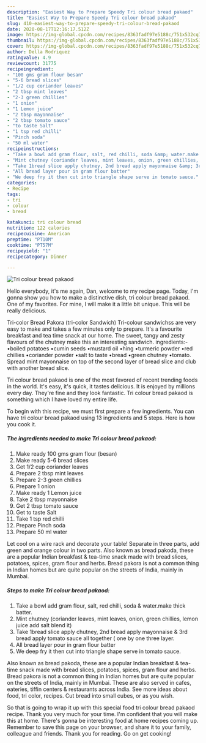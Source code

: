 ```yaml
---
description: "Easiest Way to Prepare Speedy Tri colour bread pakaod"
title: "Easiest Way to Prepare Speedy Tri colour bread pakaod"
slug: 410-easiest-way-to-prepare-speedy-tri-colour-bread-pakaod
date: 2020-08-17T12:16:17.512Z
image: https://img-global.cpcdn.com/recipes/8363fadf97e5188c/751x532cq70/tri-colour-bread-pakaod-recipe-main-photo.jpg
thumbnail: https://img-global.cpcdn.com/recipes/8363fadf97e5188c/751x532cq70/tri-colour-bread-pakaod-recipe-main-photo.jpg
cover: https://img-global.cpcdn.com/recipes/8363fadf97e5188c/751x532cq70/tri-colour-bread-pakaod-recipe-main-photo.jpg
author: Della Rodriquez
ratingvalue: 4.9
reviewcount: 31775
recipeingredient:
- "100 gms gram flour besan"
- "5-6 bread slices"
- "1/2 cup coriander leaves"
- "2 tbsp mint leaves"
- "2-3 green chillies"
- "1 onion"
- "1 Lemon juice"
- "2 tbsp mayonnaise"
- "2 tbsp tomato sauce"
- "to taste Salt"
- "1 tsp red chilli"
- "Pinch soda"
- "50 ml water"
recipeinstructions:
- "Take a bowl add gram flour, salt, red chilli, soda &amp; water.make thick batter."
- "Mint chutney (coriander leaves, mint leaves, onion, green chillies, lemon juice add salt blend it)"
- "Take 1bread slice apply chutney, 2nd bread apply mayonnaise &amp; 3rd bread apply tomato sauce all together ( one by one three layer."
- "All bread layer pour in gram flour batter"
- "We deep fry it then cut into triangle shape serve in tomato sauce."
categories:
- Recipe
tags:
- tri
- colour
- bread

katakunci: tri colour bread 
nutrition: 122 calories
recipecuisine: American
preptime: "PT10M"
cooktime: "PT57M"
recipeyield: "1"
recipecategory: Dinner

---
```



![Tri colour bread pakaod](https://img-global.cpcdn.com/recipes/8363fadf97e5188c/751x532cq70/tri-colour-bread-pakaod-recipe-main-photo.jpg)

Hello everybody, it's me again, Dan, welcome to my recipe page. Today, I'm gonna show you how to make a distinctive dish, tri colour bread pakaod. One of my favorites. For mine, I will make it a little bit unique. This will be really delicious.

Tri-color Bread Pakora (tri-color Sandwich) Tri-colour sandwichss are very easy to make and takes a few minutes only to prepare. It&#39;s a favourite breakfast and tea time snack at our home. The sweet, tangy and zesty flavours of the chutney make this an interesting sandwich. ingredients:- •boiled potatoes •cumin seeds •mustard oil •hing •turmeric powder •red chillies •coriander powder •salt to taste •bread •green chutney •tomato. Spread mint mayonnaise on top of the second layer of bread slice and club with another bread slice.

Tri colour bread pakaod is one of the most favored of recent trending foods in the world. It's easy, it's quick, it tastes delicious. It is enjoyed by millions every day. They're fine and they look fantastic. Tri colour bread pakaod is something which I have loved my entire life.


To begin with this recipe, we must first prepare a few ingredients. You can have tri colour bread pakaod using 13 ingredients and 5 steps. Here is how you cook it.

<!--inarticleads1-->

##### The ingredients needed to make Tri colour bread pakaod:

1. Make ready 100 gms gram flour (besan)
1. Make ready 5-6 bread slices
1. Get 1/2 cup coriander leaves
1. Prepare 2 tbsp mint leaves
1. Prepare 2-3 green chillies
1. Prepare 1 onion
1. Make ready 1 Lemon juice
1. Take 2 tbsp mayonnaise
1. Get 2 tbsp tomato sauce
1. Get to taste Salt
1. Take 1 tsp red chilli
1. Prepare Pinch soda
1. Prepare 50 ml water


Let cool on a wire rack and decorate your table! Separate in three parts, add green and orange colour in two parts. Also known as bread pakoda, these are a popular Indian breakfast &amp; tea-time snack made with bread slices, potatoes, spices, gram flour and herbs. Bread pakora is not a common thing in Indian homes but are quite popular on the streets of India, mainly in Mumbai. 

<!--inarticleads2-->

##### Steps to make Tri colour bread pakaod:

1. Take a bowl add gram flour, salt, red chilli, soda &amp; water.make thick batter.
1. Mint chutney (coriander leaves, mint leaves, onion, green chillies, lemon juice add salt blend it)
1. Take 1bread slice apply chutney, 2nd bread apply mayonnaise &amp; 3rd bread apply tomato sauce all together ( one by one three layer.
1. All bread layer pour in gram flour batter
1. We deep fry it then cut into triangle shape serve in tomato sauce.


Also known as bread pakoda, these are a popular Indian breakfast &amp; tea-time snack made with bread slices, potatoes, spices, gram flour and herbs. Bread pakora is not a common thing in Indian homes but are quite popular on the streets of India, mainly in Mumbai. These are also served in cafes, eateries, tiffin centers &amp; restaurants across India. See more ideas about food, tri color, recipes. Cut bread into small cubes, or as you wish. 

So that is going to wrap it up with this special food tri colour bread pakaod recipe. Thank you very much for your time. I'm confident that you will make this at home. There's gonna be interesting food at home recipes coming up. Remember to save this page on your browser, and share it to your family, colleague and friends. Thank you for reading. Go on get cooking!
